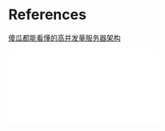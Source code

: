 


# References
[傻瓜都能看懂的高并发量服务器架构](https://blog.csdn.net/daogla/article/details/72877153)<br/>

![distributed_system_10](../images/2018/distributed_system_10.md)<br/>

[]()<br/>

[]()<br/>

[]()<br/>

[]()<br/>

[]()<br/>

[]()<br/>
